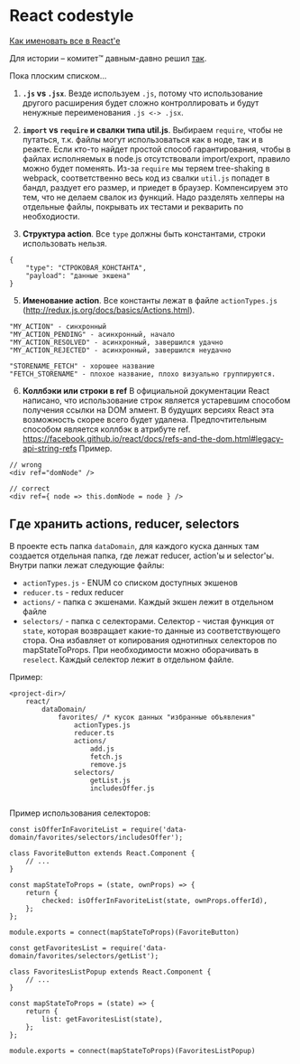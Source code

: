# React codestyle

[Как именовать все в React'е](./react-naming.md)

Для истории – комитет™ давным-давно решил [так](https://wiki.yandex-team.ru/vertis/frontend/react/).

Пока плоским списком...

1. **`.js` vs `.jsx`**. Везде используем `.js`, потому что использование другого расширения будет сложно контроллировать и будут ненужные переименования `.js <-> .jsx`. 

1. **`import` vs `require` и свалки типа util.js**.
Выбираем `require`, чтобы не путаться, т.к. файлы могут использоваться как в ноде, так и в реакте. Если кто-то найдет простой способ гарантирования, чтобы в файлах исполняемых в node.js отсутствовали import/export, правило можно будет поменять.
Из-за `require` мы теряем tree-shaking в webpack, соответственно весь код из свалки `util.js` попадет в бандл, раздует его размер, и приедет в браузер. Компенсируем это тем, что не делаем свалок из функций. Надо разделять хелперы на отдельные файлы, покрывать их тестами и рекварить по необходиости.

1. **Структура action**. Все `type` должны быть константами, строки использовать нельзя.
```
{
    "type": "СТРОКОВАЯ_КОНСТАНТА",
    "payload": "данные экшена"
}
```

5. **Именование action**. Все константы лежат в файле `actionTypes.js` (http://redux.js.org/docs/basics/Actions.html).
```
"MY_ACTION" - синхронный
"MY_ACTION_PENDING" - асинхронный, начало
"MY_ACTION_RESOLVED" - асинхронный, завершился удачно
"MY_ACTION_REJECTED" - асинхронный, завершился неудачно

"STORENAME_FETCH" - хорошее название
"FETCH_STORENAME" - плохое название, плохо визуально группируются. 
```

6. **Коллбэки или строки в ref**
В официальной документации React написано, что использование строк является устаревшим способом получения ссылки на DOM элмент.
В будущих версиях React эта возможность скорее всего будет удалена. Предпочтительным способом является коллбэк в атрибуте ref.
https://facebook.github.io/react/docs/refs-and-the-dom.html#legacy-api-string-refs
Пример.
```
// wrong
<div ref="domNode" />

// correct
<div ref={ node => this.domNode = node } />
```

## Где хранить actions, reducer, selectors

В проекте есть папка `dataDomain`, для каждого куска данных там создается отдельная папка, где лежат reducer, action'ы и selector'ы. Внутри папки лежат следующие файлы:
* `actionTypes.js` - ENUM со списком доступных экшенов
* `reducer.ts` - redux reducer
* `actions/` - папка с экшенами. Каждый экшен лежит в отдельном файле
* `selectors/` - папка с селекторами. Селектор - чистая функция от `state`, которая возвращает какие-то данные из соответствующего стора. Она избавляет от копирования однотипных селекторов по mapStateToProps. При необходимости можно оборачивать в `reselect`. Каждый селектор лежит в отдельном файле.

Пример:
```
<project-dir>/
    react/
        dataDomain/
            favorites/ /* кусок данных "избранные объявления"
                actionTypes.js
                reducer.ts
                actions/
                    add.js 
                    fetch.js
                    remove.js
                selectors/
                    getList.js
                    includesOffer.js 
                    
```

Пример использования селекторов:
```
const isOfferInFavoriteList = require('data-domain/favorites/selectors/includesOffer');

class FavoriteButton extends React.Component {
    // ...
}

const mapStateToProps = (state, ownProps) => {
    return {
        checked: isOfferInFavoriteList(state, ownProps.offerId),
    };
};

module.exports = connect(mapStateToProps)(FavoriteButton)
```

```
const getFavoritesList = require('data-domain/favorites/selectors/getList');

class FavoritesListPopup extends React.Component {
    // ...
}

const mapStateToProps = (state) => {
    return {
        list: getFavoritesList(state),
    };
};

module.exports = connect(mapStateToProps)(FavoritesListPopup)
```
